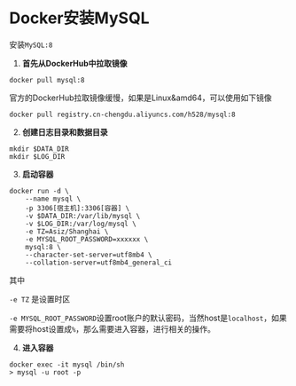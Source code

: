 # Docker安装MySQL

安装`MySQL:8`

1. **首先从DockerHub中拉取镜像**

```shell
docker pull mysql:8
```

官方的DockerHub拉取镜像缓慢，如果是Linux&amd64，可以使用如下镜像

```shell
docker pull registry.cn-chengdu.aliyuncs.com/h528/mysql:8
```

2. **创建日志目录和数据目录**

```shell
mkdir $DATA_DIR
mkdir $LOG_DIR
```

3. **启动容器**

```shell
docker run -d \
	--name mysql \
	-p 3306[宿主机]:3306[容器] \
	-v $DATA_DIR:/var/lib/mysql \
	-v $LOG_DIR:/var/log/mysql \
	-e TZ=Asiz/Shanghai \
	-e MYSQL_ROOT_PASSWORD=xxxxxx \
	mysql:8 \
	--character-set-server=utf8mb4 \
	--collation-server=utf8mb4_general_ci
```

其中

`-e TZ` 是设置时区

`-e MYSQL_ROOT_PASSWORD`设置root账户的默认密码，当然host是`localhost`，如果需要将host设置成`%`，那么需要进入容器，进行相关的操作。

4. **进入容器**

```shell
docker exec -it mysql /bin/sh
> mysql -u root -p
```



